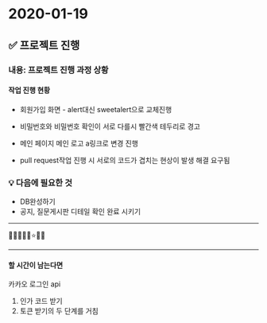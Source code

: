 # 2020-01-19

## ✅ 프로젝트 진행

### 내용: 프로젝트 진행 과정 상황

#### 작업 진행 현황

- 회원가입 화면 - alert대신 sweetalert으로 교체진행
- 비밀번호와 비밀번호 확인이 서로 다를시 빨간색 테두리로 경고

- 메인 페이지 메인 로고 a링크로 변경 진행

- pull request작업 진행 시 서로의 코드가 겹치는 현상이 발생 해결 요구됨

### 💡 다음에 필요한 것

- DB완성하기
- 공지, 질문게시판 디테일 확인 완료 시키기

---

🔎✅🥕🍥💡⭐🌈🚀

---

#### 할 시간이 남는다면

카카오 로그인 api

1. 인가 코드 받기
2. 토큰 받기의 두 단계를 거침
